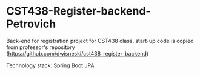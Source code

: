 # CST438-Register-backend-Petrovich

Back-end for registration project for CST438 class, start-up code is copied from professor's repository (https://github.com/dwisneski/cst438_register_backend)

Technology stack: Spring Boot JPA
